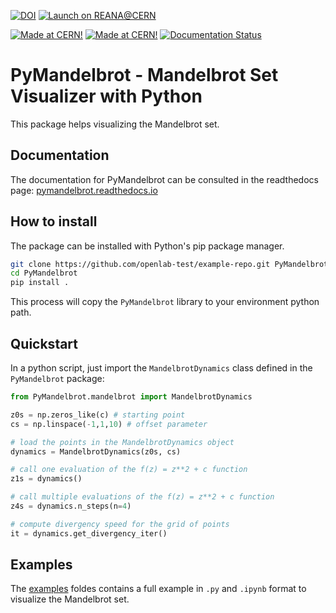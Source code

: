 [![DOI](https://zenodo.org/badge/484051775.svg)](https://zenodo.org/badge/latestdoi/484051775)
[![Launch on REANA@CERN](https://www.reana.io/static/img/badges/launch-on-reana-at-cern.svg)](https://reana.cern.ch/launch?url=https%3A%2F%2Fgithub.com%2Fopenlab-test%2Fexample-repo&name=pymandelbrot-example)

[![Made at CERN!](https://img.shields.io/badge/CERN-Open%20Source-%232980b9.svg)](https://home.cern) [![Made at CERN!](https://img.shields.io/badge/CERN-CERN%20openlab-brightgreen)](https://openlab.cern/)
[![Documentation Status](https://readthedocs.org/projects/pymandelbrot/badge/?version=latest)](https://pymandelbrot.readthedocs.io/en/latest/?badge=latest)

# PyMandelbrot - Mandelbrot Set Visualizer with Python

This package helps visualizing the Mandelbrot set.

## Documentation

The documentation for PyMandelbrot can be consulted in the readthedocs page:
[pymandelbrot.readthedocs.io](https://pymandelbrot.readthedocs.io/en/latest/)

## How to install

The package can be installed with Python's pip package manager.

```bash
git clone https://github.com/openlab-test/example-repo.git PyMandelbrot
cd PyMandelbrot
pip install .
```

This process will copy the `PyMandelbrot` library to your environment python path.

## Quickstart

In a python script, just import the `MandelbrotDynamics` class defined in the
`PyMandelbrot` package:

```python
from PyMandelbrot.mandelbrot import MandelbrotDynamics

z0s = np.zeros_like(c) # starting point
cs = np.linspace(-1,1,10) # offset parameter

# load the points in the MandelbrotDynamics object
dynamics = MandelbrotDynamics(z0s, cs)

# call one evaluation of the f(z) = z**2 + c function
z1s = dynamics()

# call multiple evaluations of the f(z) = z**2 + c function
z4s = dynamics.n_steps(n=4)

# compute divergency speed for the grid of points
it = dynamics.get_divergency_iter()
```

## Examples

The [examples](examples) foldes contains a full example in `.py` and `.ipynb`
format to visualize the Mandelbrot set.
